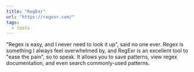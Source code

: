 ```yaml
---
title: "RegExr"
url: "https://regexr.com/"
tags:
  - tools
---
```


"Regex is easy, and I never need to look it up", said no one ever. Regex is something I always feel overwhelmed by, and RegExr is an excellent tool to "ease the pain", so to speak. It allows you to save patterns, view regex documentation, and even search commonly-used patterns.
